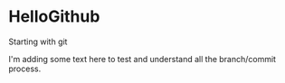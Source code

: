 # HelloGithub
Starting with git


I'm adding some text here to test and understand all the branch/commit process.
